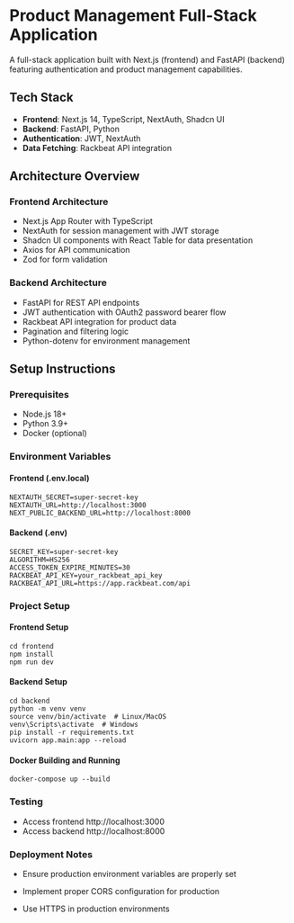 # Product Management Full-Stack Application

A full-stack application built with Next.js (frontend) and FastAPI (backend) featuring authentication and product management capabilities.

## Tech Stack
- **Frontend**: Next.js 14, TypeScript, NextAuth, Shadcn UI
- **Backend**: FastAPI, Python
- **Authentication**: JWT, NextAuth
- **Data Fetching**: Rackbeat API integration

## Architecture Overview

### Frontend Architecture
- Next.js App Router with TypeScript
- NextAuth for session management with JWT storage
- Shadcn UI components with React Table for data presentation
- Axios for API communication
- Zod for form validation

### Backend Architecture
- FastAPI for REST API endpoints
- JWT authentication with OAuth2 password bearer flow
- Rackbeat API integration for product data
- Pagination and filtering logic
- Python-dotenv for environment management

## Setup Instructions

### Prerequisites
- Node.js 18+
- Python 3.9+
- Docker (optional)

### Environment Variables

#### Frontend (.env.local)
```env
NEXTAUTH_SECRET=super-secret-key
NEXTAUTH_URL=http://localhost:3000
NEXT_PUBLIC_BACKEND_URL=http://localhost:8000
```

#### Backend (.env)
```env
SECRET_KEY=super-secret-key
ALGORITHM=HS256
ACCESS_TOKEN_EXPIRE_MINUTES=30
RACKBEAT_API_KEY=your_rackbeat_api_key
RACKBEAT_API_URL=https://app.rackbeat.com/api
```

### Project Setup

#### Frontend Setup
```
cd frontend
npm install
npm run dev
```

#### Backend Setup
```
cd backend
python -m venv venv
source venv/bin/activate  # Linux/MacOS
venv\Scripts\activate  # Windows
pip install -r requirements.txt
uvicorn app.main:app --reload
```

#### Docker Building and Running
```
docker-compose up --build
```

### Testing

- Access frontend http://localhost:3000
- Access backend http://localhost:8000

### Deployment Notes

- Ensure production environment variables are properly set

- Implement proper CORS configuration for production

- Use HTTPS in production environments
